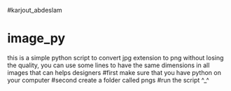 #karjout_abdeslam
# image_py
 this is a simple python script to convert jpg extension to png without losing the quality, you can use some lines to have the same dimensions in all images  that can helps designers
#first make sure that you have python on your computer 
#second create a folder called pngs 
#run the script ^_^
